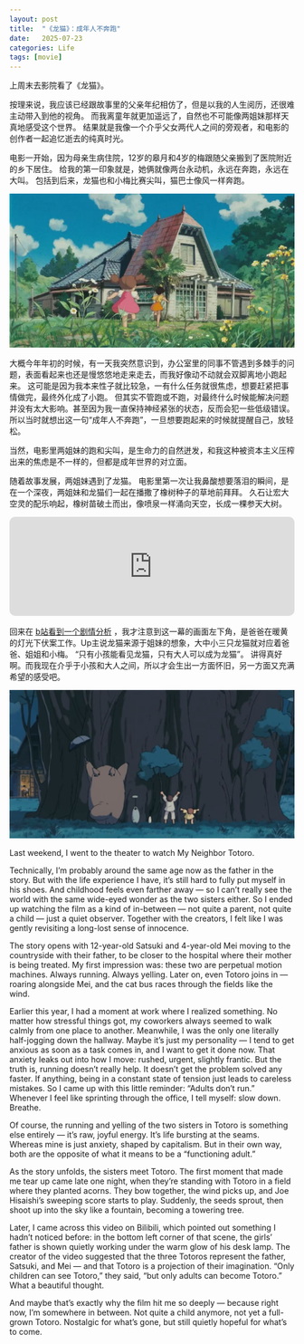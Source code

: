 ```yaml
---
layout: post
title:  "《龙猫》：成年人不奔跑"
date:   2025-07-23
categories: Life
tags: [movie]
---
```


上周末去影院看了《龙猫》。

按理来说，我应该已经跟故事里的父亲年纪相仿了，但是以我的人生阅历，还很难主动带入到他的视角。
而我离童年就更加遥远了，自然也不可能像两姐妹那样天真地感受这个世界。
结果就是我像一个介乎父女两代人之间的旁观者，和电影的创作者一起追忆逝去的纯真时光。

电影一开始，因为母亲生病住院，12岁的皋月和4岁的梅跟随父亲搬到了医院附近的乡下居住。
给我的第一印象就是，她俩就像两台永动机，永远在奔跑，永远在大叫。
包括到后来，龙猫也和小梅比赛尖叫，猫巴士像风一样奔跑。

![pic](/image/jpg_4.jpg)

大概今年年初的时候，有一天我突然意识到，办公室里的同事不管遇到多棘手的问题，表面看起来也还是慢悠悠地走来走去，而我好像动不动就会双脚离地小跑起来。
这可能是因为我本来性子就比较急，一有什么任务就很焦虑，想要赶紧把事情做完，最终外化成了小跑。
但其实不管跑或不跑，对最终什么时候能解决问题并没有太大影响。甚至因为我一直保持神经紧张的状态，反而会犯一些低级错误。
所以当时就想出这一句“成年人不奔跑”，一旦想要跑起来的时候就提醒自己，放轻松。

当然，电影里两姐妹的跑和尖叫，是生命力的自然迸发，和我这种被资本主义压榨出来的焦虑是不一样的，但都是成年世界的对立面。

随着故事发展，两姐妹遇到了龙猫。
电影里第一次让我鼻酸想要落泪的瞬间，是在一个深夜，两姐妹和龙猫们一起在播撒了橡树种子的草地前拜拜。
久石让宏大空灵的配乐响起，橡树苗破土而出，像喷泉一样涌向天空，长成一棵参天大树。

<iframe allow="autoplay *; encrypted-media *; fullscreen *; clipboard-write" frameborder="0" height="175" style="width:100%;max-width:660px;overflow:hidden;border-radius:10px;" sandbox="allow-forms allow-popups allow-same-origin allow-scripts allow-storage-access-by-user-activation allow-top-navigation-by-user-activation" src="https://embed.music.apple.com/us/song/a-huge-tree-in-the-tsukamori-forest/882410534"></iframe>

回来在
<a href="https://www.bilibili.com/video/BV1eo4y1u748/?share_source=copy_web&vd_source=dadad115af05f07840832fa5034da512" target="_blank" rel="noopener noreferrer">b站看到一个剧情分析</a>
，我才注意到这一幕的画面左下角，是爸爸在暖黄的灯光下伏案工作。Up主说龙猫来源于姐妹的想象，大中小三只龙猫就对应着爸爸、姐姐和小梅。
“只有小孩能看见龙猫，只有大人可以成为龙猫”。
讲得真好啊。而我现在介乎于小孩和大人之间，所以才会生出一方面怀旧，另一方面又充满希望的感受吧。

![pic](/image/jpg_5.jpg)

Last weekend, I went to the theater to watch My Neighbor Totoro.

Technically, I’m probably around the same age now as the father in the story.
But with the life experience I have, it’s still hard to fully put myself in his shoes.
And childhood feels even farther away — so I can’t really see the world with the same wide-eyed wonder as the two sisters either.
So I ended up watching the film as a kind of in-between — not quite a parent, not quite a child — just a quiet observer.
Together with the creators, I felt like I was gently revisiting a long-lost sense of innocence.

The story opens with 12-year-old Satsuki and 4-year-old Mei moving to the countryside with their father, to be closer to the hospital where their mother is being treated.
My first impression was: these two are perpetual motion machines. Always running. Always yelling.
Later on, even Totoro joins in — roaring alongside Mei, and the cat bus races through the fields like the wind.

Earlier this year, I had a moment at work where I realized something.
No matter how stressful things got, my coworkers always seemed to walk calmly from one place to another.
Meanwhile, I was the only one literally half-jogging down the hallway.
Maybe it’s just my personality — I tend to get anxious as soon as a task comes in, and I want to get it done now. 
That anxiety leaks out into how I move: rushed, urgent, slightly frantic.
But the truth is, running doesn’t really help. It doesn’t get the problem solved any faster.
If anything, being in a constant state of tension just leads to careless mistakes.
So I came up with this little reminder: “Adults don’t run.”
Whenever I feel like sprinting through the office, I tell myself: slow down. Breathe.

Of course, the running and yelling of the two sisters in Totoro is something else entirely —
it’s raw, joyful energy. It’s life bursting at the seams.
Whereas mine is just anxiety, shaped by capitalism.
But in their own way, both are the opposite of what it means to be a “functioning adult.”

As the story unfolds, the sisters meet Totoro.
The first moment that made me tear up came late one night, when they’re standing with Totoro in a field where they planted acorns.
They bow together, the wind picks up, and Joe Hisaishi’s sweeping score starts to play.
Suddenly, the seeds sprout, then shoot up into the sky like a fountain, becoming a towering tree.

Later, I came across this video on Bilibili, which pointed out something I hadn’t noticed before:
in the bottom left corner of that scene, the girls’ father is shown quietly working under the warm glow of his desk lamp.
The creator of the video suggested that the three Totoros represent the father, Satsuki, and Mei —
and that Totoro is a projection of their imagination.
“Only children can see Totoro,” they said,
“but only adults can become Totoro.”
What a beautiful thought.

And maybe that’s exactly why the film hit me so deeply —
because right now, I’m somewhere in between.
Not quite a child anymore, not yet a full-grown Totoro.
Nostalgic for what’s gone, but still quietly hopeful for what’s to come.









